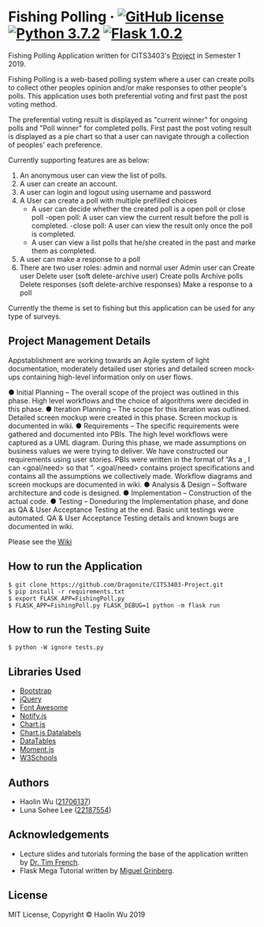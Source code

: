 # Fishing Polling &middot; [![GitHub license](https://img.shields.io/badge/license-MIT-blue.svg)](https://github.com/Dragonite/CITS3403-Project/blob/master/LICENSE) [![Python 3.7.2](https://img.shields.io/badge/python-3.7.2-blue.svg)](https://www.python.org/downloads/release/python-372/) [![Flask 1.0.2](https://img.shields.io/badge/flask-1.0.2-blue.svg)](https://pypi.org/project/Flask/)


Fishing Polling Application written for CITS3403's [Project](http://teaching.csse.uwa.edu.au/units/CITS3403/index.php?fname=projects&project=yes) in Semester 1 2019.

Fishing Polling is a web-based polling system where a user can create polls to collect other peoples opinion and/or make responses to other people's polls. This application uses both preferential voting and first past the post voting method. 

The preferential voting result is displayed as "current winner" for ongoing polls and "Poll winner" for completed polls.
First past the post voting result is displayed as a pie chart so that a user can navigate through a collection of peoples' each preference. 

Currently supporting features are as below:
1. An anonymous user can view the list of polls.
2. A user can create an account.
3. A user can login and logout using username and password
4. A User can create a poll with multiple prefilled choices
    - A user can decide whether the created poll is a open poll or close poll
      -open poll: A user can view the current result before the poll is completed.
      -close poll: A user can view the result only once the poll is completed.
    - A user can view a list polls that he/she created in the past and marke them as completed.
5. A user can make a response to a poll
6. There are two user roles: admin and normal user
    Admin user can
     Create user
     Delete user (soft delete-archive user)
     Create polls
     Archive polls
     Delete responses (soft delete-archive responses)
     Make a response to a poll 

Currently the theme is set to fishing but this application can be used for any type of surveys. 



## Project Management Details
Appstablishment are working towards an Agile system of light documentation, moderately detailed user stories and detailed screen mock-ups containing high-level information only on user flows.  

●	Initial Planning – The overall scope of the project was outlined in this phase. High level workflows and the choice of algorithms were decided in this phase. 
●	Iteration Planning – The scope for this iteration was outlined. Detailed screen mockup were created in this phase. Screen mockup is documented in wiki.
●	Requirements – The specific requirements were gathered and documented into PBIs. The high level workflows were captured as a UML diagram. During this phase, we made assumptions on business values we were trying to deliver. We have constructed our requirements using user stories. PBIs were written in the format of “As a <role or persona>, I can <goal/need> so that <why>”. <goal/need> contains project specifications and <why> contains all the assumptions we collectively made.  Workflow diagrams and screen mockups are documented in wiki.
●	Analysis & Design – Software architecture and code is designed. 
●	Implementation – Construction of the actual code. 
●	Testing – Doneduring the Implementation phase, and done as QA & User Acceptance Testing at the end. Basic unit testings were automated.  QA & User Acceptance Testing details and known bugs are documented in wiki.


Please see the [Wiki](https://github.com/Dragonite/CITS3403-Project/wiki) 


## How to run the Application
```
$ git clone https://github.com/Dragonite/CITS3403-Project.git
$ pip install -r requirements.txt
$ export FLASK_APP=FishingPoll.py
$ FLASK_APP=FishingPoll.py FLASK_DEBUG=1 python -m flask run
```

## How to run the Testing Suite
```
$ python -W ignore tests.py
```

## Libraries Used
- [Bootstrap](https://getbootstrap.com/)
- [jQuery](https://jquery.com/)
- [Font Awesome](https://fontawesome.com/)
- [Notify.js](https://github.com/msroot/Notify.js/)
- [Chart.js](https://www.chartjs.org/)
- [Chart.js Datalabels](https://github.com/chartjs/chartjs-plugin-datalabels)
- [DataTables](https://datatables.net/)
- [Moment.js](https://momentjs.com/)
- [W3Schools](https://www.w3schools.com/)

## Authors
- Haolin Wu ([21706137](https://github.com/dragonite)) 
- Luna Sohee Lee ([22187554](https://github.com/lunico86))

## Acknowledgements

- Lecture slides and tutorials forming the base of the application written by [Dr. Tim French](https://github.com/drtnf).
- Flask Mega Tutorial written by [Miguel Grinberg](https://github.com/miguelgrinberg).

## License

MIT License, Copyright © Haolin Wu 2019
